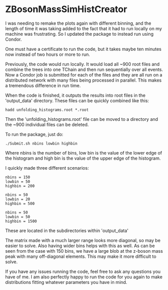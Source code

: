 # ZBosonMassSimHistCreator

I was needing to remake the plots again with different binning, and the length of time it was taking added to the fact that it had to run locally on my machine was frustrating. So I updated the package to instead run using Condor. 

One must have a certificate to run the code, but it takes maybe ten minutes now instead of two hours or more to run. 

Previously, the code would run locally. It would load all ~900 root files and combine the trees into one TChain and then run sequentially over all events. Now a Condor job is submitted for each of the files and they are all run on a distributed network with many files being processed in parallel. This makes a tremendous difference in run time.

When the code is finished, it outputs the results into root files in the 'output_data' directory. These files can be quickly combined like this:
```
hadd unfolding_histograms.root *.root
```

Then the 'unfolding_histograms.root' file can be moved to a directory and the ~900 individual files can be deleted.

To run the package, just do:
```
./Submit.sh nbins lowbin highbin
```

Where nbins is the number of bins, low bin is the value of the lower edge of the histogram and high bin is the value of the upper edge of the histogram.

I quickly made three different scenarios:
```
nbins = 150
lowbin = 50
highbin = 200
```
```
nbins = 50
lowbin = 20
highbin = 500
```
```
nbins = 50
lowbin = 50
highbin = 1500
```

These are located in the subdirectories within 'output_data'

The matrix made with a much larger range looks more diagonal, so may be easier to solve. Also having wider bins helps with this as well. As can be seen from the case with 150 bins, we have a large blob at the z-boson mass peak with many off-diagonal elements. This may make it more difficult to solve.

If you have any issues running the code, feel free to ask any questions you have of me. I am also perfectly happy to run the code for you again to make distributions fitting whatever parameters you have in mind.
